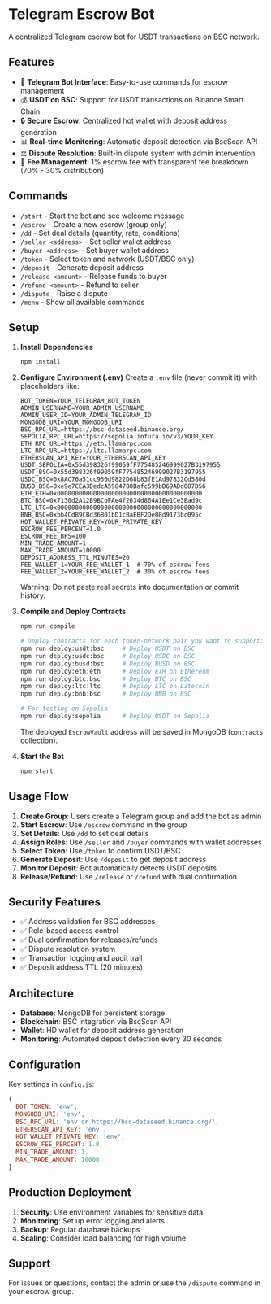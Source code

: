 # Telegram Escrow Bot

A centralized Telegram escrow bot for USDT transactions on BSC network.

## Features

- 🤖 **Telegram Bot Interface**: Easy-to-use commands for escrow management
- 💰 **USDT on BSC**: Support for USDT transactions on Binance Smart Chain
- 🔒 **Secure Escrow**: Centralized hot wallet with deposit address generation
- 📊 **Real-time Monitoring**: Automatic deposit detection via BscScan API
- ⚖️ **Dispute Resolution**: Built-in dispute system with admin intervention
- 💸 **Fee Management**: 1% escrow fee with transparent fee breakdown (70% - 30% distribution)

## Commands

- `/start` - Start the bot and see welcome message
- `/escrow` - Create a new escrow (group only)
- `/dd` - Set deal details (quantity, rate, conditions)
- `/seller <address>` - Set seller wallet address
- `/buyer <address>` - Set buyer wallet address
- `/token` - Select token and network (USDT/BSC only)
- `/deposit` - Generate deposit address
- `/release <amount>` - Release funds to buyer
- `/refund <amount>` - Refund to seller
- `/dispute` - Raise a dispute
- `/menu` - Show all available commands

## Setup

1. **Install Dependencies**

   ```bash
   npm install
   ```

2. **Configure Environment (.env)**
   Create a `.env` file (never commit it) with placeholders like:

   ```env
   BOT_TOKEN=YOUR_TELEGRAM_BOT_TOKEN
   ADMIN_USERNAME=YOUR_ADMIN_USERNAME
   ADMIN_USER_ID=YOUR_ADMIN_TELEGRAM_ID
   MONGODB_URI=YOUR_MONGODB_URI
   BSC_RPC_URL=https://bsc-dataseed.binance.org/
   SEPOLIA_RPC_URL=https://sepolia.infura.io/v3/YOUR_KEY
   ETH_RPC_URL=https://eth.llamarpc.com
   LTC_RPC_URL=https://ltc.llamarpc.com
   ETHERSCAN_API_KEY=YOUR_ETHERSCAN_API_KEY
   USDT_SEPOLIA=0x55d398326f99059fF775485246999027B3197955
   USDT_BSC=0x55d398326f99059fF775485246999027B3197955
   USDC_BSC=0x8AC76a51cc950d9822D68b83fE1Ad97B32Cd580d
   BUSD_BSC=0xe9e7CEA3DedcA5984780Bafc599bD69ADd087D56
   ETH_ETH=0x0000000000000000000000000000000000000000
   BTC_BSC=0x7130d2A12B9BCbFAe4f2634d864A1Ee1Ce3Ead9c
   LTC_LTC=0x0000000000000000000000000000000000000000
   BNB_BSC=0xbb4CdB9CBd36B01bD1cBaEBF2De08d9173bc095c
   HOT_WALLET_PRIVATE_KEY=YOUR_PRIVATE_KEY
   ESCROW_FEE_PERCENT=1.0
   ESCROW_FEE_BPS=100
   MIN_TRADE_AMOUNT=1
   MAX_TRADE_AMOUNT=10000
   DEPOSIT_ADDRESS_TTL_MINUTES=20
   FEE_WALLET_1=YOUR_FEE_WALLET_1  # 70% of escrow fees
   FEE_WALLET_2=YOUR_FEE_WALLET_2  # 30% of escrow fees
   ```

   Warning: Do not paste real secrets into documentation or commit history.

3. **Compile and Deploy Contracts**

   ```bash
   npm run compile

   # Deploy contracts for each token-network pair you want to support:
   npm run deploy:usdt:bsc     # Deploy USDT on BSC
   npm run deploy:usdc:bsc     # Deploy USDC on BSC
   npm run deploy:busd:bsc     # Deploy BUSD on BSC
   npm run deploy:eth:eth      # Deploy ETH on Ethereum
   npm run deploy:btc:bsc      # Deploy BTC on BSC
   npm run deploy:ltc:ltc      # Deploy LTC on Litecoin
   npm run deploy:bnb:bsc      # Deploy BNB on BSC

   # For testing on Sepolia
   npm run deploy:sepolia      # Deploy USDT on Sepolia
   ```

   The deployed `EscrowVault` address will be saved in MongoDB (`contracts` collection).

4. **Start the Bot**
   ```bash
   npm start
   ```

## Usage Flow

1. **Create Group**: Users create a Telegram group and add the bot as admin
2. **Start Escrow**: Use `/escrow` command in the group
3. **Set Details**: Use `/dd` to set deal details
4. **Assign Roles**: Use `/seller` and `/buyer` commands with wallet addresses
5. **Select Token**: Use `/token` to confirm USDT/BSC
6. **Generate Deposit**: Use `/deposit` to get deposit address
7. **Monitor Deposit**: Bot automatically detects USDT deposits
8. **Release/Refund**: Use `/release` or `/refund` with dual confirmation

## Security Features

- ✅ Address validation for BSC addresses
- ✅ Role-based access control
- ✅ Dual confirmation for releases/refunds
- ✅ Dispute resolution system
- ✅ Transaction logging and audit trail
- ✅ Deposit address TTL (20 minutes)

## Architecture

- **Database**: MongoDB for persistent storage
- **Blockchain**: BSC integration via BscScan API
- **Wallet**: HD wallet for deposit address generation
- **Monitoring**: Automated deposit detection every 30 seconds

## Configuration

Key settings in `config.js`:

```javascript
{
  BOT_TOKEN: 'env',
  MONGODB_URI: 'env',
  BSC_RPC_URL: 'env or https://bsc-dataseed.binance.org/',
  ETHERSCAN_API_KEY: 'env',
  HOT_WALLET_PRIVATE_KEY: 'env',
  ESCROW_FEE_PERCENT: 1.0,
  MIN_TRADE_AMOUNT: 1,
  MAX_TRADE_AMOUNT: 10000
}
```

## Production Deployment

1. **Security**: Use environment variables for sensitive data
2. **Monitoring**: Set up error logging and alerts
3. **Backup**: Regular database backups
4. **Scaling**: Consider load balancing for high volume

## Support

For issues or questions, contact the admin or use the `/dispute` command in your escrow group.
